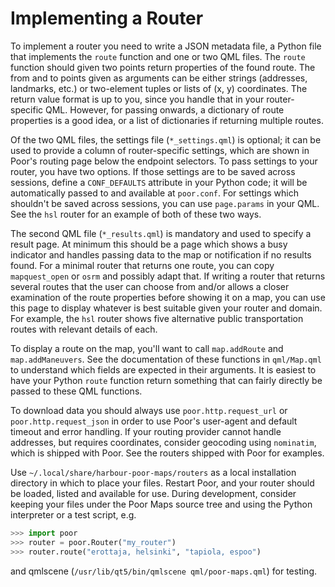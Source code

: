 Implementing a Router
=====================

To implement a router you need to write a JSON metadata file, a Python
file that implements the `route` function and one or two QML files. The
`route` function should given two points return properties of the found
route. The from and to points given as arguments can be either strings
(addresses, landmarks, etc.) or two-element tuples or lists of (x, y)
coordinates. The return value format is up to you, since you handle that
in your router-specific QML. However, for passing onwards, a dictionary
of route properties is a good idea, or a list of dictionaries if
returning multiple routes.

Of the two QML files, the settings file (`*_settings.qml`) is optional;
it can be used to provide a column of router-specific settings, which
are shown in Poor's routing page below the endpoint selectors. To pass
settings to your router, you have two options. If those settings are to
be saved across sessions, define a `CONF_DEFAULTS` attribute in your
Python code; it will be automatically passed to and available at
`poor.conf`. For settings which shouldn't be saved across sessions, you
can use `page.params` in your QML. See the `hsl` router for an example
of both of these two ways.

The second QML file (`*_results.qml`) is mandatory and used to specify a
result page. At minimum this should be a page which shows a busy
indicator and handles passing data to the map or notification if no
results found. For a minimal router that returns one route, you can copy
`mapquest_open` or `osrm` and possibly adapt that. If writing a router
that returns several routes that the user can choose from and/or allows
a closer examination of the route properties before showing it on a map,
you can use this page to display whatever is best suitable given your
router and domain. For example, the `hsl` router shows five alternative
public transportation routes with relevant details of each.

To display a route on the map, you'll want to call `map.addRoute` and
`map.addManeuvers`. See the documentation of these functions in
`qml/Map.qml` to understand which fields are expected in their
arguments. It is easiest to have your Python `route` function return
something that can fairly directly be passed to these QML functions.

To download data you should always use `poor.http.request_url` or
`poor.http.request_json` in order to use Poor's user-agent and default
timeout and error handling. If your routing provider cannot handle
addresses, but requires coordinates, consider geocoding using
`nominatim`, which is shipped with Poor. See the routers shipped with
Poor for examples.

Use `~/.local/share/harbour-poor-maps/routers` as a local installation
directory in which to place your files. Restart Poor, and your router
should be loaded, listed and available for use. During development,
consider keeping your files under the Poor Maps source tree and using
the Python interpreter or a test script, e.g.

```python
>>> import poor
>>> router = poor.Router("my_router")
>>> router.route("erottaja, helsinki", "tapiola, espoo")
```

and qmlscene (`/usr/lib/qt5/bin/qmlscene qml/poor-maps.qml`) for
testing.
